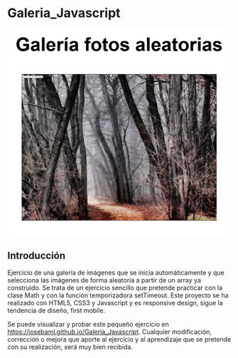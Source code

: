 # Galeria_Javascript

![Design preview for Galeria_Javascript](https://github.com/josebaml/Galeria_Javascript/blob/main/assets/img/galeria.JPG)

## Introducción

Ejercicio de una galería de imágenes que se inicia automáticamente y que selecciona las imágenes de forma aleatoria a partir de un array ya construido. Se trata de un ejercicio sencillo que pretende practicar con la clase Math y con la función temporizadora setTimeout. Este proyecto se ha realizado con HTML5, CSS3 y Javascript y es responsive design, sigue la tendencia de diseño, first mobile.

Se puede visualizar y probar este pequeño ejercicio en https://josebaml.github.io/Galeria_Javascript. Cualquier modificación, corrección o mejora que aporte al ejercicio y al aprendizaje que se pretende con su realización, será muy bien recibida.


